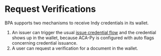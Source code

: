 # Request Verifications

BPA supports two mechanisms to receive Indy credentials in its wallet. 

1. An issuer can trigger the usual [issue credential flow](https://github.com/hyperledger/aries-rfcs/tree/master/features/0036-issue-credential) and the credential shows up in the wallet, because ACA-Py is configured with auto flags concerning credential issuance.
2. A user can request a verification for a document in the wallet.